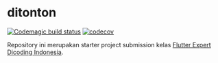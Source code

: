 # ditonton

[![Codemagic build status](https://api.codemagic.io/apps/637e114a8d8ede000af3da4b/637e114a8d8ede000af3da4a/status_badge.svg)](https://codemagic.io/apps/637e114a8d8ede000af3da4b/637e114a8d8ede000af3da4a/latest_build) [![codecov](https://codecov.io/gh/agustig/ditonton/branch/main/graph/badge.svg?token=SF80KJ2OZ6)](https://codecov.io/gh/agustig/ditonton)

Repository ini merupakan starter project submission kelas [Flutter Expert Dicoding Indonesia](https://github.com/dicodingacademy/a199-flutter-expert-project).
